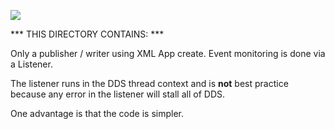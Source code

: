![](https://github.com/psmass/DDSexamples/blob/master/RtiAsOne.png)


*** THIS DIRECTORY CONTAINS: ***

Only a publisher / writer using XML App create. Event monitoring is done via a Listener. 

The listener runs in the DDS thread context and is **not** best practice because any error in the listener will stall all of DDS. 

One advantage is that the code is simpler.
